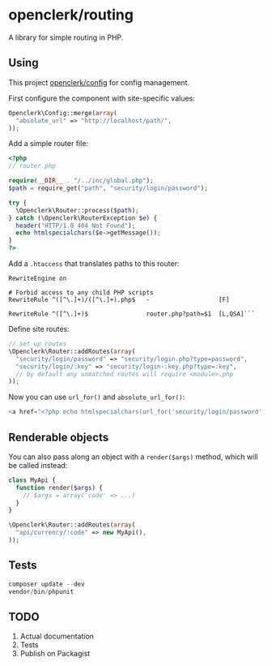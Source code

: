 openclerk/routing
=================

A library for simple routing in PHP.

## Using

This project [openclerk/config](https://github.com/openclerk/config) for config management.

First configure the component with site-specific values:

```php
Openclerk\Config::merge(array(
  "absolute_url" => "http://localhost/path/",
));
```

Add a simple router file:

```php
<?php
// router.php

require(__DIR__ . "/../inc/global.php");
$path = require_get("path", "security/login/password");

try {
  \Openclerk\Router::process($path);
} catch (\Openclerk\RouterException $e) {
  header("HTTP/1.0 404 Not Found");
  echo htmlspecialchars($e->getMessage());
}
?>
```

Add a `.htaccess` that translates paths to this router:

```
RewriteEngine on

# Forbid access to any child PHP scripts
RewriteRule ^([^\.]+)/([^\.]+).php$   -                   [F]

RewriteRule ^([^\.]+)$                router.php?path=$1  [L,QSA]```
```

Define site routes:

```php
// set up routes
\Openclerk\Router::addRoutes(array(
  "security/login/password" => "security/login.php?type=password",
  "security/login/:key" => "security/login-:key.php?type=:key",
  // by default any unmatched routes will require <module>.php
));
```

Now you can use `url_for()` and `absolute_url_for()`:

```php
<a href="<?php echo htmlspecialchars(url_for('security/login/password')); ?>">Login with password</a>
```

## Renderable objects

You can also pass along an object with a `render($args)` method, which will be called instead:

```php
class MyApi {
  function render($args) {
    // $args = array('code' => ...)
  }
}

\Openclerk\Router::addRoutes(array(
  "api/currency/:code" => new MyApi(),
));
```


## Tests

```php
composer update --dev
vendor/bin/phpunit
```

## TODO

1. Actual documentation
1. Tests
1. Publish on Packagist
